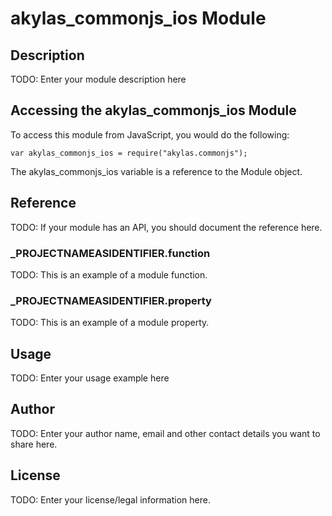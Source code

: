 # akylas_commonjs_ios Module

## Description

TODO: Enter your module description here

## Accessing the akylas_commonjs_ios Module

To access this module from JavaScript, you would do the following:

	var akylas_commonjs_ios = require("akylas.commonjs");

The akylas_commonjs_ios variable is a reference to the Module object.	

## Reference

TODO: If your module has an API, you should document
the reference here.

### ___PROJECTNAMEASIDENTIFIER__.function

TODO: This is an example of a module function.

### ___PROJECTNAMEASIDENTIFIER__.property

TODO: This is an example of a module property.

## Usage

TODO: Enter your usage example here

## Author

TODO: Enter your author name, email and other contact
details you want to share here. 

## License

TODO: Enter your license/legal information here.
